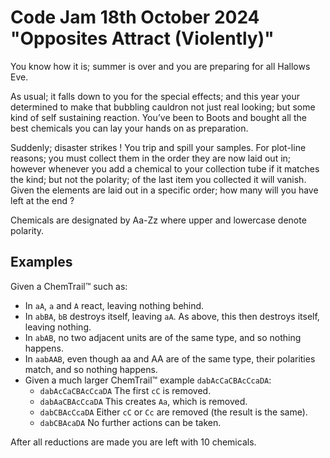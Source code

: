 # Code Jam 18th October 2024 "Opposites Attract (Violently)"

You know how it is; summer is over and you are preparing for all Hallows Eve.

As usual; it falls down to you for the special effects; and this year your determined to make that bubbling cauldron not just real looking; but some kind of self sustaining reaction. You’ve been to Boots and bought all the best chemicals you can lay your hands on as preparation.

Suddenly; disaster strikes ! You trip and spill your samples. For plot-line reasons; you must collect them in the order they are now laid out in; however whenever you add a chemical to your collection tube if it matches the kind; but not the polarity; of the last item you collected it will vanish. Given the elements are laid out in a specific order; how many will you have left at the end ?

Chemicals are designated by Aa-Zz where upper and lowercase denote polarity.

## Examples

Given a ChemTrail™ such as:

* In `aA`, `a` and `A` react, leaving nothing behind.
* In `abBA`, `bB` destroys itself, leaving `aA`. As above, this then destroys itself, leaving nothing.
* In `abAB`, no two adjacent units are of the same type, and so nothing happens.
* In `aabAAB`, even though aa and AA are of the same type, their polarities match, and so nothing happens.
* Given a much larger ChemTrail™ example `dabAcCaCBAcCcaDA`:
    * `dabAcCaCBAcCcaDA` The first `cC` is removed.
    * `dabAaCBAcCcaDA` This creates `Aa`, which is removed.
    * `dabCBAcCcaDA` Either `cC` or `Cc` are removed (the result is the same).
    * `dabCBAcaDA` No further actions can be taken.

After all reductions are made you are left with 10 chemicals.
